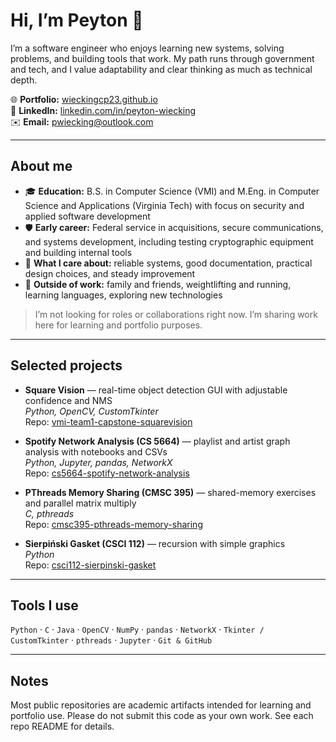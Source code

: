 # Hi, I’m Peyton 👋

I’m a software engineer who enjoys learning new systems, solving problems, and building tools that work. My path runs through government and tech, and I value adaptability and clear thinking as much as technical depth.

🌐 **Portfolio:** [wieckingcp23.github.io](https://wieckingcp23.github.io)  
💼 **LinkedIn:** [linkedin.com/in/peyton-wiecking](https://www.linkedin.com/in/peyton-wiecking/)  
✉️ **Email:** [pwiecking@outlook.com](mailto:pwiecking@outlook.com)

---

## About me
- 🎓 **Education:** B.S. in Computer Science (VMI) and M.Eng. in Computer Science and Applications (Virginia Tech) with focus on security and applied software development
- 🛡️ **Early career:** Federal service in acquisitions, secure communications, and systems development, including testing cryptographic equipment and building internal tools
- 🧠 **What I care about:** reliable systems, good documentation, practical design choices, and steady improvement
- 🏃 **Outside of work:** family and friends, weightlifting and running, learning languages, exploring new technologies

> I’m not looking for roles or collaborations right now. I’m sharing work here for learning and portfolio purposes.

---

## Selected projects
- **Square Vision** — real-time object detection GUI with adjustable confidence and NMS  
  *Python, OpenCV, CustomTkinter*  
  Repo: [vmi-team1-capstone-squarevision](https://github.com/wieckingcp23/vmi-team1-capstone-squarevision)

- **Spotify Network Analysis (CS 5664)** — playlist and artist graph analysis with notebooks and CSVs  
  *Python, Jupyter, pandas, NetworkX*  
  Repo: [cs5664-spotify-network-analysis](https://github.com/wieckingcp23/cs5664-spotify-network-analysis)

- **PThreads Memory Sharing (CMSC 395)** — shared-memory exercises and parallel matrix multiply  
  *C, pthreads*  
  Repo: [cmsc395-pthreads-memory-sharing](https://github.com/wieckingcp23/cmsc395-pthreads-memory-sharing)

- **Sierpiński Gasket (CSCI 112)** — recursion with simple graphics  
  *Python*  
  Repo: [csci112-sierpinski-gasket](https://github.com/wieckingcp23/csci112-sierpinski-gasket)

---

## Tools I use
`Python` · `C` · `Java` · `OpenCV` · `NumPy` · `pandas` · `NetworkX` · `Tkinter / CustomTkinter` · `pthreads` · `Jupyter` · `Git & GitHub`

---

## Notes
Most public repositories are academic artifacts intended for learning and portfolio use. Please do not submit this code as your own work. See each repo README for details.
